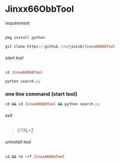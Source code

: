 # Jinxx66ObbTool

###### requirement
```ruby
pkg install python
```
```ruby
git clone https://github.com/jinix6/Jinxx66ObbTool
```

###### start tool
```ruby
cd Jinxx66ObbTool
```
```ruby
python search.py
```

### one line command (start tool)
```ruby
cd && cd Jinxx66ObbTool && python search.py
```

###### exit
> CTRL+Z

###### uninstall tool
```ruby
cd && rm -rf Jinxx66ObbTool
```
